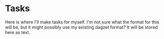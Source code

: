 # Tasks
Here is where I'll make tasks for myself. I'm not
sure what the format for this will be, but it might
possibly use my existing dagzet format? It will
be stored here as text.
